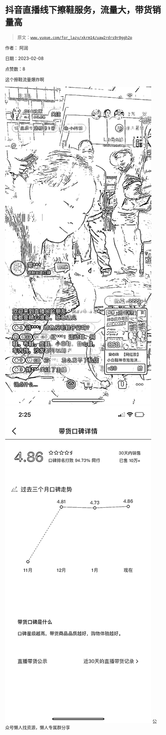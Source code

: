 # 抖音直播线下擦鞋服务，流量大，带货销量高

> 原文：[`www.yuque.com/for_lazy/xkrm14/uaw2rdrs9r0ggh2p`](https://www.yuque.com/for_lazy/xkrm14/uaw2rdrs9r0ggh2p)



作者： 阿润



日期：2023-02-08



点赞数：8

<ne-hole id="u707f6a4f" data-lake-id="u707f6a4f">

这个擦鞋流量爆炸啊



![](img/83b87359407fc4cef72f0154084a23a8.png)  <ne-p id="u3f1f4bbd" data-lake-id="u3f1f4bbd">![](img/799aaf552dbeed217321d5e8eee84d42.png)  <ne-hole id="u286da72e" data-lake-id="u286da72e"><ne-p id="u802e1ec1" data-lake-id="u802e1ec1">公众号懒人找资源，懒人专属群分享

</ne-hole></ne-p></ne-p></ne-hole>